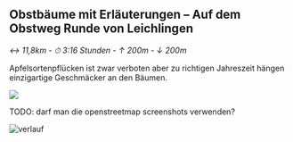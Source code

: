 ## Obstbäume mit Erläuterungen – Auf dem Obstweg Runde von Leichlingen

_&#8596; 11,8km - &#x23F1; 3:16 Stunden - &#8593; 200m - &#8595; 200m_

Apfelsortenpflücken ist zwar verboten aber zu richtigen Jahreszeit hängen einzigartige Geschmäcker an den Bäumen.

<a class="komoot" href="https://www.komoot.com/de-de/smarttour/6529661" target="_blank">
    <img src="https://www.komoot.com/assets/4d8ae313eec53e6e.svg" />
</a>

TODO: darf man die openstreetmap screenshots verwenden?

<img src="docs/wandern/img.png" alt="verlauf"/>

